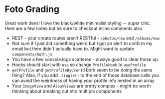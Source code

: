 # Foto Grading

Great work devs! I love the black/white minimalist styling -- super chic. Here are a few notes but be sure to checkout inline comments also.

- REST - your create routes aren't RESTful - `/photos/new` and `/albums/new`
- Not sure if I just did something weird but I got an alert to confirm my email but then didn't actually have to. Might want to update `components/Auth.js`
- You have a few console.logs scattered - always good to clear those up
- Hooks should start with `use` so change `ProfileHook` to `useProfile`
- `getProfile` and `getProfileByUserId` both seem to be doing the same thing? Also, if you add `.single()` to the end of those database calls you can avoid the weirdness of having your profile info nested in an array
- Your `ImageView` and `AlbumView`s are pretty complex - might be worth thinking about breaking out into multiple components
